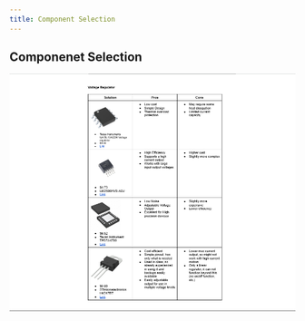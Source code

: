 ```yaml
---
title: Component Selection 
---
```

## Componenet Selection
<img src="/subfolder/ComponentSelection.png">

